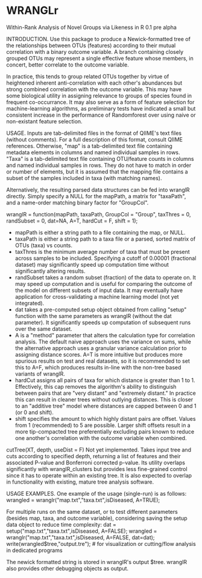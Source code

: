 WRANGLr
=======

Within-Rank Analysis of Novel Groups via Likeness in R
0.1 pre alpha


INTRODUCTION.
Use this package to produce a Newick-formatted tree of the relationships between OTUs (features) according to their mutual correlation with a binary outcome variable. A branch containing closely grouped OTUs may represent a single effective feature whose members, in concert, better correlate to the outcome variable. 

In practice, this tends to group related OTUs together by virtue of heightened inherent anti-correlation with each other's abundances but strong combined correlation with the outcome variable. This may have some biological utility in assigning relevance to groups of species found in frequent co-occurrance. It may also serve as a form of feature selection for machine-learning algorithms, as preliminary tests have indicated a small but consistent increase in the performance of Randomforest over using naive or non-existant feature selection.

USAGE.
Inputs are tab-delimited files in the format of QIIME's text files (without comments). For a full description of this format, consult QIIME references. 
Otherwise, "map" is a tab-delimited text file containing metadata elements in columns and named individual samples in rows. "Taxa" is a tab-delimited text file containing OTU/feature counts in columns and named individual samples in rows. They do not have to match in order or number of elements, but it is assumed that the mapping file contains a subset of the samples included in taxa (with matching names). 

Alternatively, the resulting parsed data structures can be fed into wranglR directly. Simply specify a NULL for the mapPath, a matrix for "taxaPath", and a name-order matching binary factor for "GroupCol".

wranglR = function(mapPath, taxaPath, GroupCol = "Group", taxThres = 0, randSubset = 0, dat=NA,
A=T, hardCut = F, shift = 1);

- mapPath is either a string path to a file containing the map, or NULL. 
- taxaPath is either a string path to a taxa file or a parsed, sorted matrix of OTUs (taxa) vs counts. 
- taxThres is the minimum average number of taxa that must be present across samples to be included. Specifying a cutoff of 0.00001 (fractional dataset) may significantly speed up computation time without significantly altering results.
- randSubset takes a random subset (fraction) of the data to operate on. It may speed up computation and is useful for comparing the outcome of the model on different subsets of input data. It may eventually have application for cross-validating a machine learning model (not yet integrated).
- dat takes a pre-computed setup object obtained from calling "setup" function with the same parameters as wranglR (without the dat parameter). It significantly speeds up computation of subsequent runs over the same dataset.
- A is a "method" parameter that alters the calculation type for correlation analysis. The default naive approach uses the variance on sums, while the alternative approach uses a granular variance calculation prior to assigning distance scores. A=T is more intuitive but produces more spurious results on test and real datasets, so it is recommended to set this to A=F, which produces results in-line with the non-tree based variants of wranglR.
- hardCut assigns all pairs of taxa for which distance is greater than 1 to 1. Effectively, this cap removes the algorithm's ability to distinguish between pairs that are "very distant" and "extremely distant." In practice this can result in cleaner trees without outlying distances. This is closer to an "additive tree" model where distances are capped between 0 and 1 (or 0 and shift). 
- shift specifies the amount to which highly distant pairs are offset. Values from 1 (recommended) to 5 are possible. Larger shift offsets result in a more tip-compacted tree preferentially excluding pairs known to reduce one another's correlation with the outcome variable when combined.

cutTree(XT, depth, useDist = F)
Not yet implemented. Takes input tree and cuts according to specified depth, returning a list of features and their associated P-value and Bonferroni corrected p-value. Its utility overlaps significantly with wranglR_clusters but provides less fine-grained control since it has to operate within an existing tree. It is also expected to overlap in functionality with existing, mature tree analysis software. 

USAGE EXAMPLES.
One example of the usage (single-run) is as follows: 
  wrangled = wranglr("map.txt","taxa.txt",isDiseased, A=TRUE);

For multiple runs on the same dataset, or to test different parameters (besides map, taxa, and outcome variable), considering saving the setup data object to reduce time complexity:
  dat = setup("map.txt","taxa.txt",isDiseased, A=FALSE);
  wrangled = wranglr("map.txt","taxa.txt",isDiseased, A=FALSE, dat=dat);
  write(wrangled$tree,"output.tre"); # for visualization or cutting/flow analysis in dedicated programs

The newick formatted string is stored in wranglR's output $tree. wranglR also provides other debugging objects as output. 
